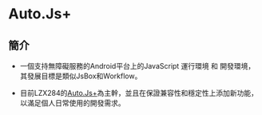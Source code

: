 # Auto.Js+

## 簡介

* 一個支持無障礙服務的Android平台上的JavaScript 運行環境 和 開發環境，其發展目標是類似JsBox和Workflow。

* 目前LZX284的[Auto.Js+](https://github.com/LZX284/Auto.Js)為主幹，並且在保證兼容性和穩定性上添加新功能，以滿足個人日常使用的開發需求。

